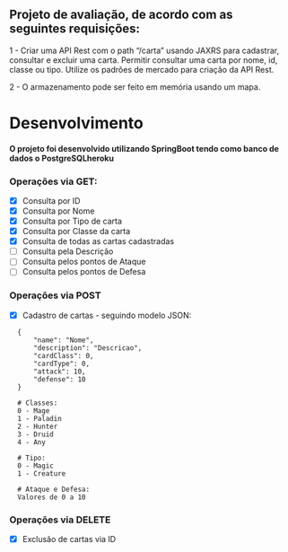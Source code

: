 ## Projeto de avaliação, de acordo com as seguintes requisições:

1 - Criar uma API Rest com o path “/carta” usando JAXRS para cadastrar, consultar e excluir uma carta. Permitir consultar uma carta por nome, id, classe ou tipo. Utilize os padrões de mercado para criação da API Rest.

2 - O armazenamento pode ser feito em memória usando um mapa.


# Desenvolvimento
#### O projeto foi desenvolvido utilizando SpringBoot tendo como banco de dados o PostgreSQLheroku

### Operações via GET:
- [x] Consulta por ID
- [x] Consulta por Nome
- [x] Consulta por Tipo de carta
- [x] Consulta por Classe da carta
- [x] Consulta de todas as cartas cadastradas
- [ ] Consulta pela Descrição
- [ ] Consulta pelos pontos de Ataque
- [ ] Consulta pelos pontos de Defesa

### Operações via POST
- [x] Cadastro de cartas - seguindo modelo JSON:
```
  {
      "name": "Nome",
      "description": "Descricao",
      "cardClass": 0,
      "cardType": 0,
      "attack": 10,
      "defense": 10
  }
  
  # Classes:
  0 - Mage
  1 - Paladin
  2 - Hunter
  3 - Druid
  4 - Any
  
  # Tipo:
  0 - Magic
  1 - Creature
  
  # Ataque e Defesa:
  Valores de 0 a 10
```
### Operações via DELETE
- [x] Exclusão de cartas via ID

